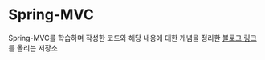 # Spring-MVC

 Spring-MVC를 학습하며 작성한 코드와 해당 내용에 대한 개념을 정리한 [블로그 링크](https://velog.io/@bagt?tag=Spring)를 올리는 저장소



